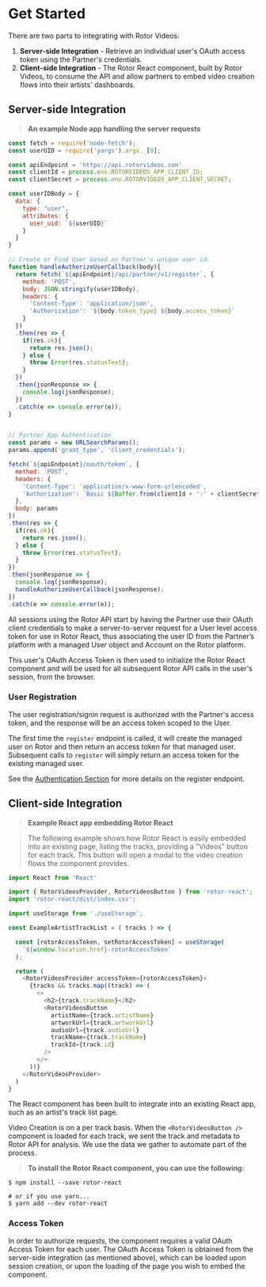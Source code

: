 # Get Started

There are two parts to integrating with Rotor Videos:

1. **Server-side Integration** - Retrieve an individual user's OAuth access token using the Partner's credentials.
2. **Client-side Integration** - The Rotor React component, built by Rotor Videos, to consume the API and allow partners to embed video creation flows into their artists' dashboards.

## Server-side Integration
> **An example Node app handling the server requests**

```javascript
const fetch = require('node-fetch');
const userUID = require('yargs').argv._[0];

const apiEndpoint = 'https://api.rotorvideos.com'
const clientId = process.env.ROTORVIDEOS_APP_CLIENT_ID;
const clientSecret = process.env.ROTORVIDEOS_APP_CLIENT_SECRET;

const userIDBody = {
  data: {
    type: "user",
    attributes: {
      user_uid: `${userUID}`
    }
  }
}

// Create or Find User based on Partner's unique user id.
function handleAuthorizeUserCallback(body){
  return fetch(`${apiEndpoint}/api/partner/v1/register`, {
    method: 'POST',
    body: JSON.stringify(userIDBody),
    headers: {
      'Content-Type': 'application/json',
      'Authorization': `${body.token_type} ${body.access_token}`
    }
  })
  .then(res => {
    if(res.ok){
      return res.json();
    } else {
      throw Error(res.statusText);
    }
  })
  .then(jsonResponse => {
    console.log(jsonResponse);
  })
  .catch(e => console.error(e));
}


// Partner App Authentication
const params = new URLSearchParams();
params.append('grant_type', 'client_credentials');

fetch(`${apiEndpoint}/oauth/token`, {
  method: 'POST',
  headers: {
    'Content-Type': 'application/x-www-form-urlencoded',
    'Authorization': `Basic ${Buffer.from(clientId + ':' + clientSecret).toString('base64')}`
  },
  body: params
})
.then(res => {
  if(res.ok){
    return res.json();
  } else {
    throw Error(res.statusText);
  }
})
.then(jsonResponse => {
  console.log(jsonResponse);
  handleAuthorizeUserCallback(jsonResponse);
})
.catch(e => console.error(e));

```

All sessions using the Rotor API start by having the Partner use their OAuth client credentials to make a server-to-server request for a User level access token for use in Rotor React, thus associating the user ID from the Partner’s platform with a managed User object and Account on the Rotor platform.

This user's OAuth Access Token is then used to initialize the Rotor React component and will be used for all subsequent Rotor API calls in the user's session, from the browser.

### User Registration

The user registration/signin request is authorized with the Partner's access token, and the response will be an access token scoped to the User.

The first time the `register` endpoint is called, it will create the managed user on Rotor and then return an access token for that managed user. Subsequent calls to `register` will simply return an access token for the existing managed user.


See the <a href='#authentication'>Authentication Section</a> for more details on the register endpoint.

## Client-side Integration
> **Example React app embedding Rotor React**

> The following example shows how Rotor React is easily embedded into an existing page, listing the tracks, providing a "Videos" button for each track. This button will open a modal to the video creation flows the component provides.

```javascript
import React from 'React'

import { RotorVideosProvider, RotorVideosButton } from 'rotor-react';
import 'rotor-react/dist/index.css';

import useStorage from './useStorage';

const ExampleArtistTrackList = ( tracks ) => {

  const [rotorAccessToken, setRotorAccessToken] = useStorage(
    `${window.location.href}-rotorAccessToken`
  );

  return (
    <RotorVideosProvider accessToken={rotorAccessToken}>
      {tracks && tracks.map((track) => (
        <>
          <h2>{track.trackName}</h2>
          <RotorVideosButton
            artistName={track.artistName}
            artworkUrl={track.artworkUrl}
            audioUrl={track.audioUrl}
            trackName={track.trackName}
            trackId={track.id}
          />
        </>
      ))}
    </RotorVideosProvider>
  )
}
```

The React component has been built to integrate into an existing React app, such as an artist's track list page.

Video Creation is on a per track basis. When the `<RotorVideosButton />` component is loaded for each track, we sent the track and metadata to Rotor API for analysis. We use the data we gather to automate part of the process.

> **To install the Rotor React component, you can use the following:**

```shell
$ npm install --save rotor-react

# or if you use yarn...
$ yarn add --dev rotor-react
```

### Access Token

In order to authorize requests, the component requires a valid OAuth Access Token for each user. The OAuth Access Token is obtained from the server-side integration (as mentioned above), which can be loaded upon session creation, or upon the loading of the page you wish to embed the component.
